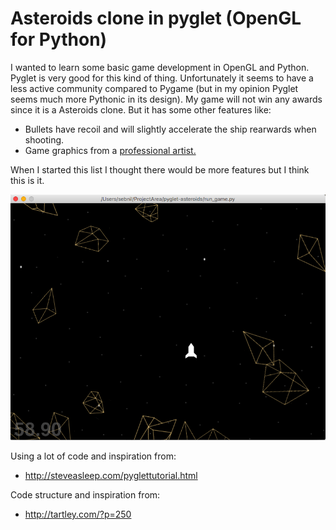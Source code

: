 # Asteroids clone in pyglet (OpenGL for Python)
I wanted to learn some basic game development in OpenGL and Python. Pyglet is very good for this kind of thing. Unfortunately it seems to have a less active community compared to Pygame (but in my opinion Pyglet seems much more Pythonic in its design). My game will not win any awards since it is a Asteroids clone. But it has some other features like:

* Bullets have recoil and will slightly accelerate the ship rearwards when shooting.
* Game graphics from a [professional artist.](https://studiooddball.com)

When I started this list I thought there would be more features but I think this is it.

![Screenshot](screenshot_1.png)

Using a lot of code and inspiration from:
  - http://steveasleep.com/pyglettutorial.html
  
Code structure and inspiration from:
  - http://tartley.com/?p=250
